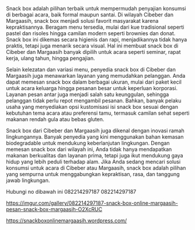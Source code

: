 Snack box adalah pilihan terbaik untuk mempermudah penyajian konsumsi di berbagai acara, baik formal maupun santai. Di wilayah Cibeber dan Margaasih, snack box menjadi solusi favorit masyarakat karena kepraktisannya. Beragam menu tersedia, mulai dari kue tradisional seperti pastel dan risoles hingga camilan modern seperti brownies dan donat. Snack box ini dikemas secara higienis dan rapi, menjadikannya tidak hanya praktis, tetapi juga menarik secara visual. Hal ini membuat snack box di Cibeber dan Margaasih banyak dipilih untuk acara seperti seminar, rapat kerja, ulang tahun, hingga pengajian.

Selain kelezatan dan variasi menu, penyedia snack box di Cibeber dan Margaasih juga menawarkan layanan yang memudahkan pelanggan. Anda dapat memesan snack box dalam berbagai ukuran, mulai dari paket kecil untuk acara keluarga hingga pesanan besar untuk keperluan korporasi. Layanan pesan antar juga menjadi salah satu keunggulan, sehingga pelanggan tidak perlu repot mengambil pesanan. Bahkan, banyak pelaku usaha yang menyediakan opsi kustomisasi isi snack box sesuai dengan kebutuhan tema acara atau preferensi tamu, termasuk camilan sehat seperti makanan rendah gula atau bebas gluten.

Snack box dari Cibeber dan Margaasih juga dikenal dengan inovasi ramah lingkungannya. Banyak penyedia yang kini menggunakan bahan kemasan biodegradable untuk mendukung keberlanjutan lingkungan. Dengan memesan snack box dari wilayah ini, Anda tidak hanya mendapatkan makanan berkualitas dan layanan prima, tetapi juga ikut mendukung gaya hidup yang lebih peduli terhadap alam. Jika Anda sedang mencari solusi konsumsi untuk acara di Cibeber atau Margaasih, snack box adalah pilihan yang sempurna untuk menggabungkan kepraktisan, rasa, dan tanggung jawab lingkungan.

Hubungi no dibawah ini 082214297187 082214297187

https://imgur.com/gallery/082214297187-snack-box-online-margaasih-pesan-snack-box-margaasih-O2XcRUC

https://snackboxonlinemargaasih.wordpress.com/

